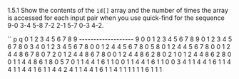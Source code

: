 1.5.1 Show the contents of the `id[]` array and the number of times the array
is accessed for each input pair when you use quick-find for the sequence
9-0 3-4 5-8 7-2 2-1 5-7 0-3 4-2.

``
p q  0 1 2 3 4 5 6 7 8 9
     -------------------
9 0  0 1 2 3 4 5 6 7 8 9
     0 1 2 3 4 5 6 7 8 0
3 4  0 1 2 3 4 5 6 7 8 0
     0 1 2 4 4 5 6 7 8 0
5 8  0 1 2 4 4 5 6 7 8 0
     0 1 2 4 4 8 6 7 8 0
7 2  0 1 2 4 4 8 6 7 8 0
     0 1 2 4 4 8 6 2 8 0
2 1  0 1 2 4 4 8 6 2 8 0
     0 1 1 4 4 8 6 1 8 0
5 7  0 1 1 4 4 1 6 1 1 0
     0 1 1 4 4 1 6 1 1 0
0 3  4 1 1 4 4 1 6 1 1 4
     4 1 1 4 4 1 6 1 1 4
4 2  4 1 1 4 4 1 6 1 1 4
     1 1 1 1 1 1 6 1 1 1
```

